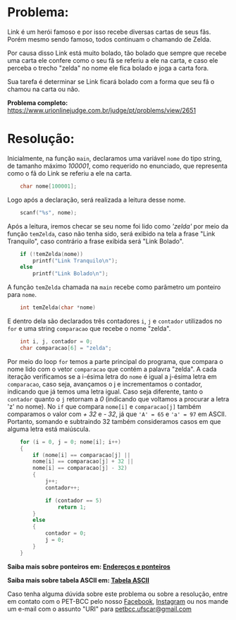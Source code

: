 # Problema:

Link é um herói famoso e por isso recebe diversas cartas de seus fãs. Porém mesmo sendo famoso, todos continuam o chamando de Zelda.

Por causa disso Link está muito bolado, tão bolado que sempre que recebe uma carta ele confere como o seu fã se referiu a ele na carta, e caso ele perceba o trecho "zelda" no nome ele fica bolado e joga a carta fora.

Sua tarefa é determinar se Link ficará bolado com a forma que seu fã o chamou na carta ou não.

**Problema completo:** https://www.urionlinejudge.com.br/judge/pt/problems/view/2651


# Resolução: 
Inicialmente, na função `main`, declaramos uma variável `nome` do tipo string, de tamanho máximo *100001*, como requerido no enunciado, que representa como o fã do Link se referiu a ele na carta.
``` c
    char nome[100001];
```

Logo após a declaração, será realizada a leitura desse nome.
``` c
    scanf("%s", nome);
```
Após a leitura, iremos checar se seu nome foi lido como *'zelda'* por meio da função `temZelda`, caso não tenha sido, será exibido na tela a frase "Link Tranquilo", caso contrário a frase exibida será "Link Bolado".
``` c
  	if (!temZelda(nome))
		printf("Link Tranquilo\n");
	else
		printf("Link Bolado\n");
```

A função `temZelda` chamada na `main` recebe como parâmetro um ponteiro para `nome`.
```c
	int temZelda(char *nome)
```

E dentro dela são declarados três contadores `i`, `j` e `contador` utilizados no `for` e uma string `comparacao` que recebe o nome "zelda".
```c
	int i, j, contador = 0;
	char comparacao[6] = "zelda";
```

Por meio do loop `for` temos a parte principal do programa, que compara o nome lido com o vetor `comparacao` que contém a palavra "zelda". A cada iteração verificamos se a i-ésima letra do `nome` é igual a j-ésima letra em `comparacao`, caso seja, avançamos o j e incrementamos o contador, indicando que já temos uma letra igual. Caso seja diferente, tanto o `contador` quanto o `j` retornam a *0* (indicando que voltamos a procurar a letra 'z' no nome). 
No `if` que compara `nome[i]` e `comparacao[j]` também comparamos o valor com *+ 32* e *- 32*, já que `'A' = 65` e `'a' = 97` em ASCII. Portanto, somando e subtraindo 32 também consideramos casos em que alguma letra está maiúscula.
```c
	for (i = 0, j = 0; nome[i]; i++)
	{	
		if (nome[i] == comparacao[j] || 
		nome[i] == comparacao[j] + 32 || 
		nome[i] == comparacao[j] - 32)
		{
			j++;
			contador++;

			if (contador == 5)
				return 1;
		}
		else
		{
			contador = 0;
			j = 0;
		}
	}
```

**Saiba mais sobre ponteiros em: [Endereços e ponteiros](https://www.ime.usp.br/~pf/algoritmos/aulas/pont.html)**

**Saiba mais sobre tabela ASCII em: [Tabela ASCII](https://web.fe.up.pt/~ee96100/projecto/Tabela%20ascii.htm)**

Caso tenha alguma dúvida sobre este problema ou sobre a resolução, entre em contato com o PET-BCC pelo nosso
[Facebook](https://www.facebook.com/petbcc/),
[Instagram](https://www.instagram.com/petbcc.ufscar/)
ou nos mande um e-mail com o assunto "URI" para  petbcc.ufscar@gmail.com
